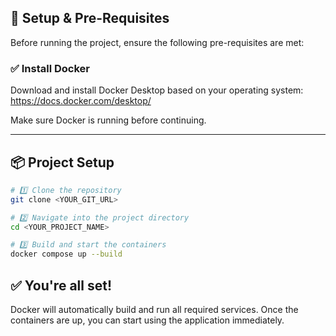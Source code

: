 ## 🚀 Setup & Pre-Requisites

Before running the project, ensure the following pre-requisites are met:

### ✅ Install Docker
Download and install Docker Desktop based on your operating system:  
https://docs.docker.com/desktop/

Make sure Docker is running before continuing.

---

## 📦 Project Setup

```sh
# 1️⃣ Clone the repository
git clone <YOUR_GIT_URL>

# 2️⃣ Navigate into the project directory
cd <YOUR_PROJECT_NAME>

# 3️⃣ Build and start the containers
docker compose up --build
```
## ✅ You're all set!

Docker will automatically build and run all required services.
Once the containers are up, you can start using the application immediately.
